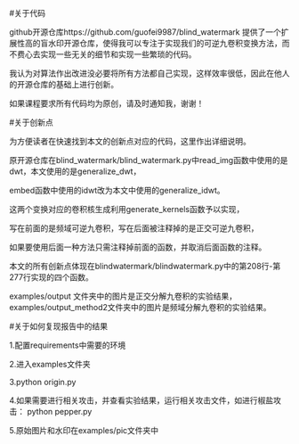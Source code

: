 #关于代码

github开源仓库https://github.com/guofei9987/blind_watermark
提供了一个扩展性高的盲水印开源仓库，使得我可以专注于实现我们的可逆九卷积变换方法，而不费心去实现一些无关的细节和实现一些繁琐的代码。

我认为对算法作出改进没必要将所有方法都自己实现，这样效率很低，因此在他人的开源仓库的基础上进行创新。

如果课程要求所有代码均为原创，请及时通知我，谢谢！

#关于创新点

为方便读者在快速找到本文的创新点对应的代码，这里作出详细说明。

原开源仓库在blind_watermark/blind_watermark.py中read_img函数中使用的是dwt，本文使用的是generalize_dwt，

embed函数中使用的idwt改为本文中使用的generalize_idwt。

这两个变换对应的卷积核生成利用generate_kernels函数予以实现，

写在前面的是频域可逆九卷积，写在后面被注释掉的是正交可逆九卷积，

如果要使用后面一种方法只需注释掉前面的函数，并取消后面函数的注释。

本文的所有创新点体现在blindwatermark/blindwatermark.py中的第208行-第277行实现的四个函数。 

examples/output 文件夹中的图片是正交分解九卷积的实验结果，examples/output_method2文件夹中的图片是频域分解九卷积的实验结果。

#关于如何复现报告中的结果

1.配置requirements中需要的环境

2.进入examples文件夹

3.python origin.py

4.如果需要进行相关攻击，并查看实验结果，运行相关攻击文件，如进行椒盐攻击：
   python pepper.py

5.原始图片和水印在examples/pic文件夹中